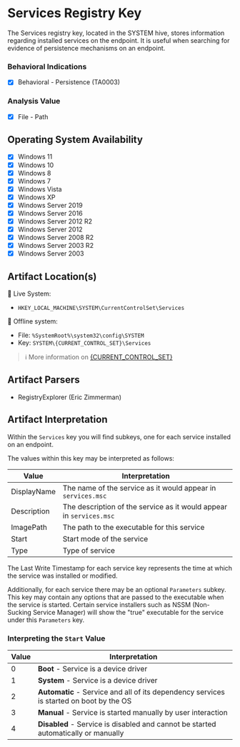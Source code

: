 # Services Registry Key
The Services registry key, located in the SYSTEM hive, stores information regarding installed services on the endpoint. It is useful when searching for evidence of persistence mechanisms on an endpoint. 

### Behavioral Indications
 - [x] Behavioral - Persistence (TA0003)

### Analysis Value
 - [x] File - Path

## Operating System Availability
 - [x] Windows 11
 - [x] Windows 10
 - [x] Windows 8
 - [x] Windows 7
 - [x] Windows Vista
 - [x] Windows XP
 - [x] Windows Server 2019
 - [x] Windows Server 2016
 - [x] Windows Server 2012 R2
 - [x] Windows Server 2012
 - [x] Windows Server 2008 R2
 - [x] Windows Server 2003 R2
 - [x] Windows Server 2003

## Artifact Location(s)
🔋 Live System:
- `HKEY_LOCAL_MACHINE\SYSTEM\CurrentControlSet\Services`

🔌 Offline system:
- File: `%SystemRoot%\system32\config\SYSTEM`
- Key: `SYSTEM\{CURRENT_CONTROL_SET}\Services`

> ℹ️ More information on [{CURRENT_CONTROL_SET}](/enumeration/select.md)

## Artifact Parsers
 - RegistryExplorer (Eric Zimmerman)

## Artifact Interpretation
Within the `Services` key you will find subkeys, one for each service installed on an endpoint. 

The values within this key may be interpreted as follows:

| Value | Interpretation |
| --- | --- |
| DisplayName | The name of the service as it would appear in `services.msc` |
| Description | The description of the service as it would appear in `services.msc` |
| ImagePath | The path to the executable for this service |
| Start | Start mode of the service |
| Type | Type of service |

The Last Write Timestamp for each service key represents the time at which the service was installed or modified.

Additionally, for each service there may be an optional `Parameters` subkey. This key may contain any options that are passed to the executable when the service is started. Certain service installers such as NSSM (Non-Sucking Service Manager) will show the "true" executable for the service under this `Parameters` key.  

### Interpreting the ```Start``` Value
| Value | Interpretation |
| - | - |
| 0 | **Boot** - Service is a device driver |
| 1 | **System** - Service is a device driver |
| 2 | **Automatic** - Service and all of its dependency services is started on boot by the OS |
| 3 | **Manual** - Service is started manually by user interaction |
| 4 | **Disabled** - Service is disabled and cannot be started automatically or manually |

